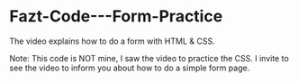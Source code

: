 # Fazt-Code---Form-Practice
The video explains how to do a form with HTML &amp; CSS.

Note: This code is NOT mine, I saw the video to practice the CSS. I invite to see the video to inform you about how to do a simple form page.
